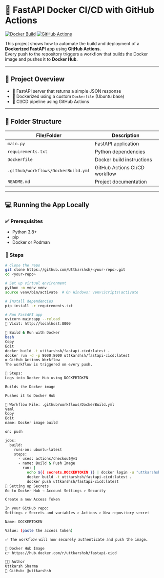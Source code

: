 # 🚀 FastAPI Docker CI/CD with GitHub Actions

[![Docker Build](https://img.shields.io/badge/Docker-Build-blue?logo=docker)](https://hub.docker.com/r/uttkarshsh/fastapi-cicd)
[![GitHub Actions](https://img.shields.io/github/actions/workflow/status/Uttkarshsh/<your-repo>/DockerBuild.yml?label=CI%2FCD&logo=github)](https://github.com/Uttkarshsh/<your-repo>/actions)

This project shows how to automate the build and deployment of a **Dockerized FastAPI** app using **GitHub Actions**.  
Every push to the repository triggers a workflow that builds the Docker image and pushes it to **Docker Hub**.

---

## 📌 Project Overview

- 🔧 FastAPI server that returns a simple JSON response
- 🐳 Dockerized using a custom `Dockerfile` (Ubuntu base)
- 🤖 CI/CD pipeline using GitHub Actions

---

## 📂 Folder Structure

| File/Folder                    | Description                          |
|-------------------------------|--------------------------------------|
| `main.py`                     | FastAPI application                  |
| `requirements.txt`            | Python dependencies                  |
| `Dockerfile`                  | Docker build instructions            |
| `.github/workflows/DockerBuild.yml` | GitHub Actions CI/CD workflow |
| `README.md`                   | Project documentation                |

---

## 💻 Running the App Locally

### ✅ Prerequisites

- Python 3.8+
- pip
- Docker or Podman

### 🔨 Steps

```bash
# Clone the repo
git clone https://github.com/Uttkarshsh/<your-repo>.git
cd <your-repo>

# Set up virtual environment
python -m venv venv
source venv/bin/activate  # On Windows: venv\Scripts\activate

# Install dependencies
pip install -r requirements.txt

# Run FastAPI app
uvicorn main:app --reload
🔗 Visit: http://localhost:8000

🐳 Build & Run with Docker
bash
Copy
Edit
docker build -t uttkarshsh/fastapi-cicd:latest .
docker run -d -p 8000:8000 uttkarshsh/fastapi-cicd:latest
⚙️ GitHub Actions Workflow
The workflow is triggered on every push.

🔁 Steps:
Logs into Docker Hub using DOCKERTOKEN

Builds the Docker image

Pushes it to Docker Hub

🧾 Workflow File: .github/workflows/DockerBuild.yml
yaml
Copy
Edit
name: Docker image build

on: push

jobs:
  build:
    runs-on: ubuntu-latest
    steps:
      - uses: actions/checkout@v1
      - name: Build & Push Image
        run: |
          echo ${{ secrets.DOCKERTOKEN }} | docker login -u "uttkarshsh" --password-stdin
          docker build -t uttkarshsh/fastapi-cicd:latest .
          docker push uttkarshsh/fastapi-cicd:latest
🔐 Setting up Secrets
Go to Docker Hub → Account Settings > Security

Create a new Access Token

In your GitHub repo:
Settings > Secrets and variables > Actions > New repository secret

Name: DOCKERTOKEN

Value: (paste the access token)

✅ The workflow will now securely authenticate and push the image.

🐋 Docker Hub Image
👉 https://hub.docker.com/r/uttkarshsh/fastapi-cicd

👨‍💻 Author
Uttkarsh Sharma
🔗 GitHub: @uttkarshsh

